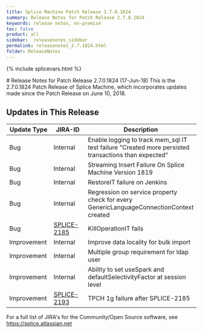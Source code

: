 ```yaml
---
title: Splice Machine Patch Release 2.7.0.1824
summary: Release Notes for Patch Release 2.7.0.1824
keywords: release notes, on-premise
toc: false
product: all
sidebar:  releasenotes_sidebar
permalink: releasenotes_2.7.1824.html
folder: ReleaseNotes
---
```

{% include splicevars.html %}
<section>
<div class="TopicContent" data-swiftype-index="true" markdown="1">
# Release Notes for Patch Release 2.7.0.1824 (17-Jun-18)
This is the 2.7.0.1824 Patch Release of Splice Machine, which incorporates updates made since the Patch Release on June 10, 2018.

## Updates in This Release
<table>
    <col width="125px" />
    <col width="125px" />
    <col />
    <thead>
        <tr>
            <th>Update Type</th>
            <th>JIRA-ID</th>
            <th>Description</th>
        </tr>
     </thead>
     <tbody>
        <tr>
            <td>Bug</td>
            <td>Internal</td>
            <td>Enable logging to track mem_sql IT test failure "Created more persisted transactions than expected"</td>
        </tr>
        <tr>
            <td>Bug</td>
            <td>Internal</td>
            <td>Streaming Insert Failure On Splice Machine Version 1819</td>
        </tr>
        <tr>
            <td>Bug</td>
            <td>Internal</td>
            <td>RestoreIT failure on Jenkins</td>
        </tr>
        <tr>
            <td>Bug</td>
            <td>Internal</td>
            <td>Regression on service property check for every GenericLanguageConnectionContext created</td>
        </tr>
        <tr>
            <td>Bug</td>
            <td><a href="https://splice.atlassian.net/browse/SPLICE-2185" target="_blank">SPLICE-2185</a></td>
            <td>KillOperationIT fails</td>
        </tr>
        <tr>
            <td>Improvement</td>
            <td>Internal</td>
            <td>Improve data locality for bulk import</td>
        </tr>
        <tr>
            <td>Improvement</td>
            <td>Internal</td>
            <td>Multiple group requirement for ldap user</td>
        </tr>
        <tr>
            <td>Improvement</td>
            <td>Internal</td>
            <td>Ability to set useSpark and defaultSelectivityFactor at session level</td>
        </tr>
        <tr>
            <td>Improvement</td>
            <td><a href="https://splice.atlassian.net/browse/SPLICE-2193" target="_blank">SPLICE-2193</a></td>
            <td>TPCH 1g failure after SPLICE-2185</td>
        </tr>
    </tbody>
</table>

For a full list of JIRA's for the Community/Open Source software, see <https://splice.atlassian.net>

</div>
</section>
